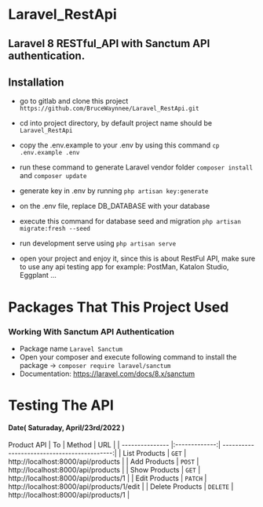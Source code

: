 # Laravel_RestApi
Laravel 8 RESTful_API with Sanctum API authentication.
---

## Installation
- go to gitlab and clone this project ``` https://github.com/BruceWaynnee/Laravel_RestApi.git ```
- cd into project directory, by default project name should be ``` Laravel_RestApi ```
- copy the .env.example to your .env by using this command ``` cp .env.example .env ```
- run these command to generate Laravel vendor folder ``` composer install ``` and ``` composer update ```

- generate key in .env by running ``` php artisan key:generate ```
- on the .env file, replace DB_DATABASE with your database
- execute this command for database seed and migration ``` php artisan migrate:fresh --seed ```
- run development serve using ``` php artisan serve ```
- open your project and enjoy it, since this is about RestFul API, make sure to use any api testing app for example: PostMan, Katalon Studio, Eggplant ...

# Packages That This Project Used
### Working With Sanctum API Authentication
- Package name ``` Laravel Sanctum ```
- Open your composer and execute following command to install the package
    -> ``` composer require laravel/sanctum ```
- Documentation: https://laravel.com/docs/8.x/sanctum

### 

# Testing The API
#### Date( Saturaday, April/23rd/2022 )

Product API
| To              | Method        | URL  								        |
| --------------- |:-------------:| -------------------------------------------:|
| List Products   | ```GET```     | http://localhost:8000/api/products   		|
| Add Products    | ```POST```    | http://localhost:8000/api/products   		|
| Show Products   | ```GET```     | http://localhost:8000/api/products/1        |
| Edit Products   | ```PATCH```   | http://localhost:8000/api/products/1/edit   |
| Delete Products | ```DELETE```  | http://localhost:8000/api/products/1        |
